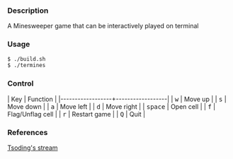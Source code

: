 ### Description

A Minesweeper game that can be interactively played on terminal

### Usage

``` bash
$ ./build.sh
$ ./termines
```

### Control

| Key              | Function         |
|------------------+------------------|
| <kbd>w</kbd>     | Move up          |
| <kbd>s</kbd>     | Move down        |
| <kbd>a</kbd>     | Move left        |
| <kbd>d</kbd>     | Move right       |
| <kbd>space</kbd> | Open cell        |
| <kbd>f</kbd>     | Flag/Unflag cell |
| <kbd>r</kbd>     | Restart game     |
| <kbd>Q</kbd>     | Quit             |

### References

[Tsoding's stream](https://www.twitch.tv/videos/1524095190)

